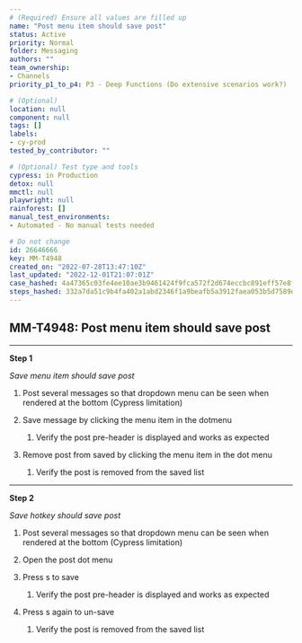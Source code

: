 ```yaml
---
# (Required) Ensure all values are filled up
name: "Post menu item should save post"
status: Active
priority: Normal
folder: Messaging
authors: ""
team_ownership: 
- Channels
priority_p1_to_p4: P3 - Deep Functions (Do extensive scenarios work?)

# (Optional)
location: null
component: null
tags: []
labels: 
- cy-prod
tested_by_contributor: ""

# (Optional) Test type and tools
cypress: in Production
detox: null
mmctl: null
playwright: null
rainforest: []
manual_test_environments:
- Automated - No manual tests needed

# Do not change
id: 26646666
key: MM-T4948
created_on: "2022-07-28T13:47:10Z"
last_updated: "2022-12-01T21:07:01Z"
case_hashed: 4a47365c03fe4ee10ae3b9461424f9fca572f2d674eccbc891eff57e8fa42750001a4d11e036780ac78bc3bd7b6b3462
steps_hashed: 332a7da51c9b4fa402a1abd2346f1a9beafb5a3912faea053b5d7589e813aa84435fad2de519d247a8910fdb67a6b0c5
---
```


<!-- (Auto-generated) Based on frontmatter's "key" and "name" -->

## MM-T4948: Post menu item should save post

---

**Step 1**

_Save menu item should save post_

1. Post several messages so that dropdown menu can be seen when rendered at the bottom (Cypress limitation)

2. Save message by clicking the menu item in the dotmenu

   1. Verify the post pre-header is displayed and works as expected

3. Remove post from saved by clicking the menu item in the dot menu

   1. Verify the post is removed from the saved list

---

**Step 2**

_Save hotkey should save post_

1. Post several messages so that dropdown menu can be seen when rendered at the bottom (Cypress limitation)

2. Open the post dot menu

3. Press s to save

   1. Verify the post pre-header is displayed and works as expected

4. Press s again to un-save

   1. Verify the post is removed from the saved list

